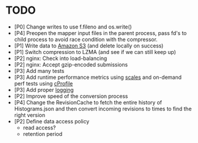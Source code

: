 TODO
====

- [P0] Change writes to use f.fileno and os.write()
- [P4] Preopen the mapper input files in the parent process, pass fd's to child process to avoid race condition with the compressor.
- [P1] Write data to [Amazon S3][4] (and delete locally on success)
- [P1] Switch compression to LZMA (and see if we can still keep up)
- [P2] nginx: Check into load-balancing
- [P2] nginx: Accept gzip-encoded submissions
- [P3] Add many tests
- [P3] Add runtime performance metrics using [scales][1] and on-demand perf tests
  using [cProfile][3]
- [P3] Add proper [logging][2]
- [P2] Improve speed of the conversion process
- [P4] Change the RevisionCache to fetch the entire history of Histograms.json and
  then convert incoming revisions to times to find the right version
- [P2] Define data access policy
  -  read access?
  -  retention period

[1]: https://github.com/Cue/scales "Scales"
[2]: http://docs.python.org/2/library/logging.html "Python Logging"
[3]: http://docs.python.org/2/library/profile.html "Python Profilers"
[4]: http://boto.s3.amazonaws.com/s3_tut.html "Using S3 with boto"
